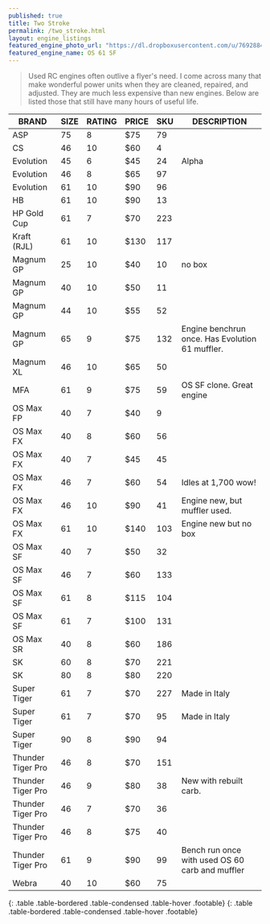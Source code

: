 ```yaml
---
published: true
title: Two Stroke
permalink: /two_stroke.html
layout: engine_listings
featured_engine_photo_url: "https://dl.dropboxusercontent.com/u/76928840/Website%20Photos/featured/2-stroke.jpg"
featured_engine_name: OS 61 SF
---
```




> Used RC engines often outlive a flyer's need. I come across many that make wonderful power units when they are cleaned, repaired, and adjusted.  They are much less expensive than new engines. Below are listed those that still have many hours of useful life.

BRAND             | SIZE  | RATING | PRICE | SKU   | DESCRIPTION
------------------|-------|--------|-------|-------|---------------------
ASP               | 75    | 8      | $75   | 79    |                       
CS                | 46    | 10     | $60   | 4     |
Evolution         | 45    | 6      | $45   | 24    | Alpha 
Evolution         | 46    | 8      | $65   | 97    |
Evolution         | 61    | 10     | $90   | 96    |                              
HB                | 61    | 10     | $90   | 13    |
HP Gold Cup       | 61    | 7      | $70   | 223   |                                              
Kraft (RJL)       | 61    | 10     | $130  | 117   |                            
Magnum GP         | 25    | 10     | $40   | 10    | no box                                       
Magnum GP         | 40    | 10     | $50   | 11    |
Magnum GP         | 44    | 10     | $55   | 52    |
Magnum GP         | 65    | 9      | $75   | 132   | Engine benchrun once. Has Evolution 61 muffler.                                  
Magnum XL         | 46    | 10     | $65   | 50    |                                
MFA               | 61    | 9      | $75   | 59    | OS SF clone. Great engine      
OS Max FP         | 40    | 7      | $40   | 9     |                                       
OS Max FX         | 40    | 8      | $60   | 56    |
OS Max FX         | 40    | 7      | $45   | 45    |
OS Max FX         | 46    | 7      | $60   | 54    | Idles at 1,700 wow! 
OS Max FX         | 46    | 10     | $90   | 41    | Engine new, but muffler used.
OS Max FX         | 61    | 10     | $140  | 103   | Engine new but no box      
OS Max SF         | 40    | 7      | $50   | 32    |
OS Max SF         | 46    | 7      | $60   | 133   |
OS Max SF         | 61    | 8      | $115  | 104   |
OS Max SF         | 61    | 7      | $100  | 131   |                   
OS Max SR         | 40    | 8      | $60   | 186   |                                                                                                                                         
SK                | 60    | 8      | $70   | 221   |
SK                | 80    | 8      | $80   | 220   |                                    
Super Tiger       | 61    | 7      | $70   | 227   | Made in Italy
Super Tiger       | 61    | 7      | $70   | 95    | Made in Italy
Super Tiger       | 90    | 8      | $90   | 94    |                                 
Thunder Tiger Pro | 46    | 8      | $70   | 151   |
Thunder Tiger Pro | 46    | 9      | $80   | 38    | New with rebuilt carb.
Thunder Tiger Pro | 46    | 7      | $70   | 36    |
Thunder Tiger Pro | 46    | 8      | $75   | 40    |                       
Thunder Tiger Pro | 61    | 9      | $90   | 99    |Bench run once with used OS 60 carb and muffler  
Webra             | 40    | 10     | $60   | 75    |                                       
{: .table .table-bordered .table-condensed .table-hover .footable}
{: .table .table-bordered .table-condensed .table-hover .footable}

